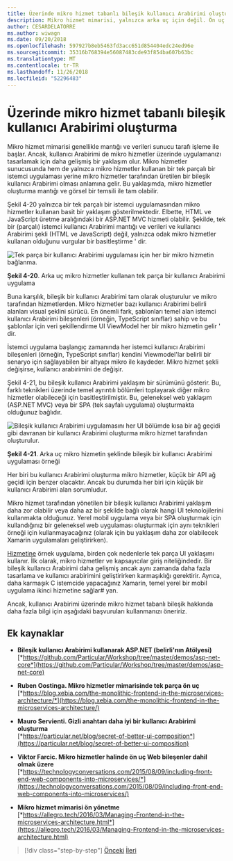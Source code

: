 ```yaml
---
title: Üzerinde mikro hizmet tabanlı bileşik kullanıcı Arabirimi oluşturma
description: Mikro hizmet mimarisi, yalnızca arka uç için değil. Ön uç kullanarak bir Özet Görünüm elde edin.
author: CESARDELATORRE
ms.author: wiwagn
ms.date: 09/20/2018
ms.openlocfilehash: 597927b8eb5463fd3acc651d854404edc24ed96e
ms.sourcegitcommit: 35316b768394e56087483cde93f854ba607b63bc
ms.translationtype: MT
ms.contentlocale: tr-TR
ms.lasthandoff: 11/26/2018
ms.locfileid: "52296483"
---
```

# <a name="creating-composite-ui-based-on-microservices"></a>Üzerinde mikro hizmet tabanlı bileşik kullanıcı Arabirimi oluşturma

Mikro hizmet mimarisi genellikle mantığı ve verileri sunucu tarafı işleme ile başlar. Ancak, kullanıcı Arabirimi de mikro hizmetler üzerinde uygulamanızı tasarlamak için daha gelişmiş bir yaklaşım olur. Mikro hizmetler sunucusunda hem de yalnızca mikro hizmetler kullanan bir tek parçalı bir istemci uygulaması yerine mikro hizmetler tarafından üretilen bir bileşik kullanıcı Arabirimi olması anlamına gelir. Bu yaklaşımda, mikro hizmetler oluşturma mantığı ve görsel bir temsili ile tam olabilir.

Şekil 4-20 yalnızca bir tek parçalı bir istemci uygulamasından mikro hizmetler kullanan basit bir yaklaşım gösterilmektedir. Elbette, HTML ve JavaScript üretme aralığındaki bir ASP.NET MVC hizmeti olabilir. Şekilde, tek bir (parçalı) istemci kullanıcı Arabirimi mantığı ve verileri ve kullanıcı Arabirimi şekli (HTML ve JavaScript) değil, yalnızca odak mikro hizmetler kullanan olduğunu vurgular bir basitleştirme ' dir.

![Tek parça bir kullanıcı Arabirimi uygulaması için her bir mikro hizmetin bağlanma.](./media/image20.png)

**Şekil 4-20**. Arka uç mikro hizmetler kullanan tek parça bir kullanıcı Arabirimi uygulama

Buna karşılık, bileşik bir kullanıcı Arabirimi tam olarak oluşturulur ve mikro tarafından hizmetlerden. Mikro hizmetler bazı kullanıcı Arabirimi belirli alanları visual şeklini sürücü. En önemli fark, şablonları temel alan istemci kullanıcı Arabirimi bileşenleri (örneğin, TypeScript sınıflar) sahip ve bu şablonlar için veri şekillendirme UI ViewModel her bir mikro hizmetin gelir ' dir.

İstemci uygulama başlangıç zamanında her istemci kullanıcı Arabirimi bileşenleri (örneğin, TypeScript sınıflar) kendini Viewmodel'lar belirli bir senaryo için sağlayabilen bir altyapı mikro ile kaydeder. Mikro hizmet şekli değişirse, kullanıcı arabirimini de değişir.

Şekil 4-21, bu bileşik kullanıcı Arabirimi yaklaşım bir sürümünü gösterir. Bu, farklı teknikleri üzerinde temel ayrıntılı bölümleri toplayarak diğer mikro hizmetler olabileceği için basitleştirilmiştir. Bu, geleneksel web yaklaşım (ASP.NET MVC) veya bir SPA (tek sayfalı uygulama) oluşturmakta olduğunuz bağlıdır.

![Bileşik kullanıcı Arabirimi uygulamasını her UI bölümde kısa bir ağ geçidi gibi davranan bir kullanıcı Arabirimi oluşturma mikro hizmet tarafından oluşturulur.](./media/image21.png)

**Şekil 4-21**. Arka uç mikro hizmetin şeklinde bileşik bir kullanıcı Arabirimi uygulaması örneği

Her biri bu kullanıcı Arabirimi oluşturma mikro hizmetler, küçük bir API ağ geçidi için benzer olacaktır. Ancak bu durumda her biri için küçük bir kullanıcı Arabirimi alan sorumludur.

Mikro hizmet tarafından yönetilen bir bileşik kullanıcı Arabirimi yaklaşım daha zor olabilir veya daha az bir şekilde bağlı olarak hangi UI teknolojilerini kullanmakta olduğunuz. Yerel mobil uygulama veya bir SPA oluşturmak için kullandığınız bir geleneksel web uygulaması oluşturmak için aynı teknikleri örneği için kullanmayacağınız (olarak için bu yaklaşım daha zor olabilecek Xamarin uygulamaları geliştirirken).

[Hizmetine](https://aka.ms/MicroservicesArchitecture) örnek uygulama, birden çok nedenlerle tek parça UI yaklaşımı kullanır. İlk olarak, mikro hizmetler ve kapsayıcılar giriş niteliğindedir. Bir bileşik kullanıcı Arabirimi daha gelişmiş ancak aynı zamanda daha fazla tasarlama ve kullanıcı arabirimini geliştirirken karmaşıklığı gerektirir. Ayrıca, daha karmaşık C istemcide yapacağınız Xamarin, temel yerel bir mobil uygulama ikinci hizmetine sağlar\# yan.

Ancak, kullanıcı Arabirimi üzerinde mikro hizmet tabanlı bileşik hakkında daha fazla bilgi için aşağıdaki başvuruları kullanmanızı öneririz.

## <a name="additional-resources"></a>Ek kaynaklar

- **Bileşik kullanıcı Arabirimi kullanarak ASP.NET (belirli'nın Atölyesi)** \
  [*https://github.com/Particular/Workshop/tree/master/demos/asp-net-core*](https://github.com/Particular/Workshop/tree/master/demos/asp-net-core)

- **Ruben Oostinga. Mikro hizmetler mimarisinde tek parça ön uç** \
  [*https://blog.xebia.com/the-monolithic-frontend-in-the-microservices-architecture/*](https://blog.xebia.com/the-monolithic-frontend-in-the-microservices-architecture/)

- **Mauro Servienti. Gizli anahtarı daha iyi bir kullanıcı Arabirimi oluşturma** \
  [*https://particular.net/blog/secret-of-better-ui-composition*](https://particular.net/blog/secret-of-better-ui-composition)

- **Viktor Farcic. Mikro hizmetler halinde ön uç Web bileşenler dahil olmak üzere** \
  [*https://technologyconversations.com/2015/08/09/including-front-end-web-components-into-microservices/*](https://technologyconversations.com/2015/08/09/including-front-end-web-components-into-microservices/)

- **Mikro hizmet mimarisi ön yönetme** \
  [*https://allegro.tech/2016/03/Managing-Frontend-in-the-microservices-architecture.html*](https://allegro.tech/2016/03/Managing-Frontend-in-the-microservices-architecture.html)

>[!div class="step-by-step"]
[Önceki](microservices-addressability-service-registry.md)
[İleri](resilient-high-availability-microservices.md)